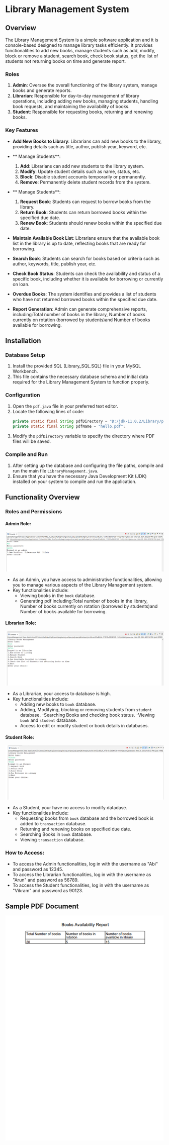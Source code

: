 # Library Management System
 
## Overview
 
The Library Management System is a simple software application and it is console-based designed to manage library tasks efficiently. It provides functionalities to add new books, manage students such as add, modify, block or remove a student, search book, check book status, get the list of students not returning books on time and generate report.
 
### Roles
 
1. **Admin**: Oversee the overall functioning of the library system, manage books and generate reports.
2. **Librarian**: Responsible for day-to-day management of library operations, including adding new books, managing students, 				 		           handling book requests, and maintaining the availability of books.
3. **Student**: Responsible for requesting books, returning and renewing books.

### Key Features
 
- **Add New Books to Library**: Librarians can add new books to the library, providing details such as title, author, publish year, keyword, etc.
- ** Manage Students**:
     1. **Add**: Librarians can add new students to the library system.
     2. **Modify**: Update student details such as name, status, etc.
     3. **Block**: Disable student accounts temporarily or permanently.
     4. **Remove**: Permanently delete student records from the system.
	
- ** Manage Students**:
     1. **Request Book**: Students can request to borrow books from the library.
     2. **Return Book**:  Students can return borrowed books within the specified due date.
     3. **Renew Book**: Students should renew books within the specified due date.	
	   
- **Maintain Available Book List**: Librarians ensure that the available book list in the library is up to date, reflecting books that are ready for borrowing.
- **Search Book**: Students can search for books based on criteria such as author, keywords, title, publish year, etc.
- **Check Book Status**: Students can check the availability and status of a specific book, including whether it is available for borrowing or currently on loan.
- **Overdue Books**: The system identifies and provides a list of students who have not returned borrowed books within the specified due date.
- **Report Generation**: Admin can generate comprehensive reports, including:Total number of books in the library, Number of books currently on rotation (borrowed by students)and Number of books available for borrowing.


 
## Installation
 
### Database Setup
1. Install the provided SQL (Library_SQL.SQL) file in your MySQL Workbench.
2. This file contains the necessary database schema and initial data required for the Library Management System to function properly.
 
### Configuration
1. Open the `pdf.java` file in your preferred text editor.
2. Locate the following lines of code:
    ```java
    private static final String pdfDirectory = "D:/jdk-11.0.2/Library/pdf"; //Change the Pdf Directory to your location   
    private static final String pdfName = "hello.pdf";
    ```
3. Modify the `pdfDirectory` variable to specify the directory where PDF files will be saved.
 
### Compile and Run
1. After setting up the database and configuring the file paths, compile and run the main file `LibraryManagement.java`.
2. Ensure that you have the necessary Java Development Kit (JDK) installed on your system to compile and run the application.
 
## Functionality Overview
 
### Roles and Permissions
 
#### Admin Role:
![Admin Role](Screenshots/Admin.png)
 
- As an Admin, you have access to administrative functionalities, allowing you to manage various aspects of the Library Management system.
- Key functionalities include:
  - Viewing books in the `book` database.
  - Generating pdf including:Total number of books in the library, Number of books currently on rotation (borrowed by students)and    	Number of books available for borrowing.
  
#### Librarian Role:
![Librarian Role](Screenshots/Librarian.png)
 
- As a Librarian, your access to database is high.
- Key functionalities include:
  - Adding new books to `book` database.
  - Adding, Modifying, blocking or removing students from `student` database.
  -Searching Books and checking book status.
  -Viewing `book` and `student` database.
  - Access to edit or modify student or book details in databases.
  
#### Student Role:
![Librarian Role](Screenshots/Student.png)
 
- As a Student, your have no access to modify datadase.
- Key functionalities include:
  - Requesting books from `book` database and the borrowed book is added to `transaction` database.
  - Returning and renewing books on specified due date.
  - Searching Books in `book` database.
  - Viewing `transaction` database.
 
### How to Access:
- To access the Admin functionalities, log in with the username as "Abi" and password as 12345.
- To access the Librarian functionalities, log in with the username as "Arun" and password as 56789.
- To access the Student functionalities, log in with the username as "Vikram" and password as 90123.
 
## Sample PDF Document
 
![PDF](Screenshots/Pdf.png)